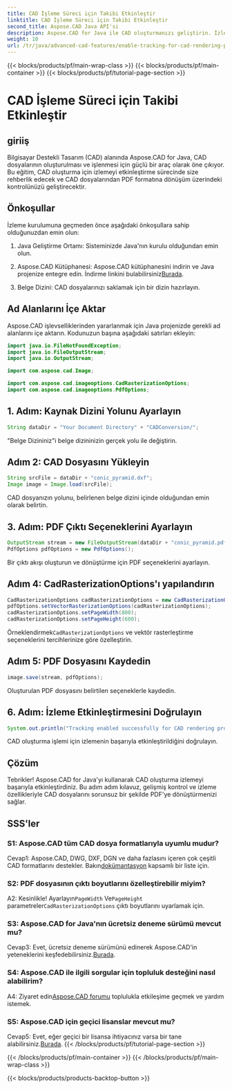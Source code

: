 ```yaml
---
title: CAD İşleme Süreci için Takibi Etkinleştir
linktitle: CAD İşleme Süreci için Takibi Etkinleştir
second_title: Aspose.CAD Java API'si
description: Aspose.CAD for Java ile CAD oluşturmanızı geliştirin. İzlemeyi etkinleştirmek ve PDF dönüştürme deneyiminizi geliştirmek için adım adım kılavuzumuzu izleyin.
weight: 10
url: /tr/java/advanced-cad-features/enable-tracking-for-cad-rendering-process/
---
```


{{< blocks/products/pf/main-wrap-class >}}
{{< blocks/products/pf/main-container >}}
{{< blocks/products/pf/tutorial-page-section >}}

# CAD İşleme Süreci için Takibi Etkinleştir

## giriiş

Bilgisayar Destekli Tasarım (CAD) alanında Aspose.CAD for Java, CAD dosyalarının oluşturulması ve işlenmesi için güçlü bir araç olarak öne çıkıyor. Bu eğitim, CAD oluşturma için izlemeyi etkinleştirme sürecinde size rehberlik edecek ve CAD dosyalarından PDF formatına dönüşüm üzerindeki kontrolünüzü geliştirecektir.

## Önkoşullar

İzleme kurulumuna geçmeden önce aşağıdaki önkoşullara sahip olduğunuzdan emin olun:

1. Java Geliştirme Ortamı: Sisteminizde Java'nın kurulu olduğundan emin olun.

2.  Aspose.CAD Kütüphanesi: Aspose.CAD kütüphanesini indirin ve Java projenize entegre edin. İndirme linkini bulabilirsiniz[Burada](https://releases.aspose.com/cad/java/).

3. Belge Dizini: CAD dosyalarınızı saklamak için bir dizin hazırlayın.

## Ad Alanlarını İçe Aktar

Aspose.CAD işlevselliklerinden yararlanmak için Java projenizde gerekli ad alanlarını içe aktarın. Kodunuzun başına aşağıdaki satırları ekleyin:

```java
import java.io.FileNotFoundException;
import java.io.FileOutputStream;
import java.io.OutputStream;

import com.aspose.cad.Image;

import com.aspose.cad.imageoptions.CadRasterizationOptions;
import com.aspose.cad.imageoptions.PdfOptions;
```

## 1. Adım: Kaynak Dizini Yolunu Ayarlayın

```java
String dataDir = "Your Document Directory" + "CADConversion/";
```

"Belge Dizininiz"i belge dizininizin gerçek yolu ile değiştirin.

## Adım 2: CAD Dosyasını Yükleyin

```java
String srcFile = dataDir + "conic_pyramid.dxf";
Image image = Image.load(srcFile);
```

CAD dosyanızın yolunu, belirlenen belge dizini içinde olduğundan emin olarak belirtin.

## 3. Adım: PDF Çıktı Seçeneklerini Ayarlayın

```java
OutputStream stream = new FileOutputStream(dataDir + "conic_pyramid.pdf");
PdfOptions pdfOptions = new PdfOptions();
```

Bir çıktı akışı oluşturun ve dönüştürme için PDF seçeneklerini ayarlayın.

## Adım 4: CadRasterizationOptions'ı yapılandırın

```java
CadRasterizationOptions cadRasterizationOptions = new CadRasterizationOptions();
pdfOptions.setVectorRasterizationOptions(cadRasterizationOptions);
cadRasterizationOptions.setPageWidth(800);
cadRasterizationOptions.setPageHeight(600);
```

 Örneklendirmek`CadRasterizationOptions` ve vektör rasterleştirme seçeneklerini tercihlerinize göre özelleştirin.

## Adım 5: PDF Dosyasını Kaydedin

```java
image.save(stream, pdfOptions);
```

Oluşturulan PDF dosyasını belirtilen seçeneklerle kaydedin.

## 6. Adım: İzleme Etkinleştirmesini Doğrulayın

```java
System.out.println("Tracking enabled successfully for CAD rendering process.");
```

CAD oluşturma işlemi için izlemenin başarıyla etkinleştirildiğini doğrulayın.

## Çözüm

Tebrikler! Aspose.CAD for Java'yı kullanarak CAD oluşturma izlemeyi başarıyla etkinleştirdiniz. Bu adım adım kılavuz, gelişmiş kontrol ve izleme özellikleriyle CAD dosyalarını sorunsuz bir şekilde PDF'ye dönüştürmenizi sağlar.

## SSS'ler

### S1: Aspose.CAD tüm CAD dosya formatlarıyla uyumlu mudur?

Cevap1: Aspose.CAD, DWG, DXF, DGN ve daha fazlasını içeren çok çeşitli CAD formatlarını destekler. Bakın[dokümantasyon](https://reference.aspose.com/cad/java/) kapsamlı bir liste için.

### S2: PDF dosyasının çıktı boyutlarını özelleştirebilir miyim?

 A2: Kesinlikle! Ayarlayın`PageWidth` Ve`PageHeight` parametreler`CadRasterizationOptions` çıktı boyutlarını uyarlamak için.

### S3: Aspose.CAD for Java'nın ücretsiz deneme sürümü mevcut mu?

 Cevap3: Evet, ücretsiz deneme sürümünü edinerek Aspose.CAD'in yeteneklerini keşfedebilirsiniz.[Burada](https://releases.aspose.com/).

### S4: Aspose.CAD ile ilgili sorgular için topluluk desteğini nasıl alabilirim?

 A4: Ziyaret edin[Aspose.CAD forumu](https://forum.aspose.com/c/cad/19) toplulukla etkileşime geçmek ve yardım istemek.

### S5: Aspose.CAD için geçici lisanslar mevcut mu?

 Cevap5: Evet, eğer geçici bir lisansa ihtiyacınız varsa bir tane alabilirsiniz.[Burada](https://purchase.aspose.com/temporary-license/).
{{< /blocks/products/pf/tutorial-page-section >}}

{{< /blocks/products/pf/main-container >}}
{{< /blocks/products/pf/main-wrap-class >}}

{{< blocks/products/products-backtop-button >}}

